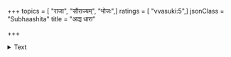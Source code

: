 +++
topics = [ "राजा", "सौराज्यम्", "भोजः",]
ratings = [ "vvasuki:5",]
jsonClass = "Subhaashita"
title = "अद्य धारा"

+++

<details><summary>Text</summary>

अद्य धारा निराधारा निरालम्बा सरस्वती।  
पण्डिताः खण्डितास्सर्वे भोजराजे दिवङ्गते॥  
अद्य धारा सदाधारा सदालम्बा सरस्वती।  
पण्डिताः मण्डितास्सर्वे भोजराजे भुवङ्गते॥
</details>
